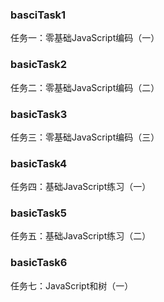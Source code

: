 ### basciTask1
任务一：零基础JavaScript编码（一）
### basicTask2
任务二：零基础JavaScript编码（二）
### basicTask3
任务三：零基础JavaScript编码（三）
### basicTask4
任务四：基础JavaScript练习（一）
### basicTask5
任务五：基础JavaScript练习（二）
### basicTask6
任务七：JavaScript和树（一）
